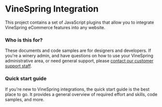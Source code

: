 VineSpring Integration
======

This project contains a set of JavaScript plugins that allow you to integrate VineSpring eCommerce features into any website.

### Who is this for?

These documents and code samples are for designers and developers. If you're a winery admin, and have questions on how to use your VineSpring administrative area, or need general support, please <a href="mailto:support@vinespring.com">contact our customer support staff</a>.

### Quick start guide

If you're new to VineSpring integrations, the quick start guide is the best place to go. It provides a general overview of required effort and skills, code samples, and more.
